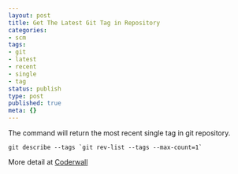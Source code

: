 ```yaml
---
layout: post
title: Get The Latest Git Tag in Repository
categories:
- scm
tags:
- git
- latest
- recent
- single
- tag
status: publish
type: post
published: true
meta: {}
---
```

The command will return the most recent single tag in git repository.

```
git describe --tags `git rev-list --tags --max-count=1`
```

More detail at [Coderwall](https://coderwall.com/p/zfw0fq)

